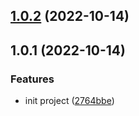 ## [1.0.2](https://github.com/liuxingyu521/esling-config/compare/v1.0.1...v1.0.2) (2022-10-14)



## 1.0.1 (2022-10-14)


### Features

* init project ([2764bbe](https://github.com/liuxingyu521/esling-config/commit/2764bbe524f3375b0ffd6a63a0ae1e208da6ae98))



